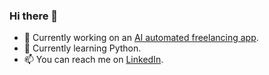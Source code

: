 ### Hi there 👋

- 🔭 Currently working on an [AI automated freelancing app](https://github.com/memonsahil/dutified-mobile).
- 🌱 Currently learning Python.
- 📫 You can reach me on [LinkedIn](https://www.linkedin.com/in/memonsahil/).
